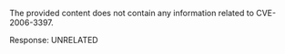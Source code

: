 The provided content does not contain any information related to CVE-2006-3397.

Response: UNRELATED